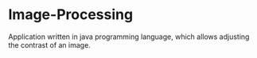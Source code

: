 # Image-Processing
Application written in java programming language, which allows adjusting the contrast of an image.
